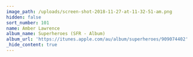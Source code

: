 ```yaml
---
image_path: /uploads/screen-shot-2018-11-27-at-11-32-51-am.png
hidden: false
sort_number: 101
name: Amber Lawrence
album_name: Superheroes (SFR - Album)
album_url: 'https://itunes.apple.com/au/album/superheroes/909074402'
_hide_content: true
---
```


